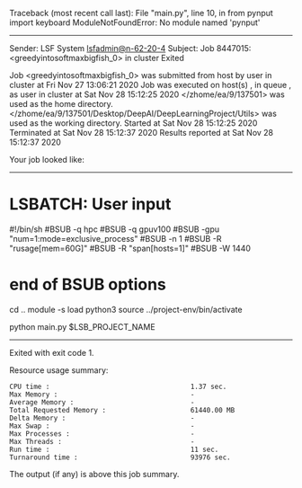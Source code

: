 Traceback (most recent call last):
  File "main.py", line 10, in <module>
    from pynput import keyboard
ModuleNotFoundError: No module named 'pynput'

------------------------------------------------------------
Sender: LSF System <lsfadmin@n-62-20-4>
Subject: Job 8447015: <greedyintosoftmaxbigfish_0> in cluster <dcc> Exited

Job <greedyintosoftmaxbigfish_0> was submitted from host <gbarlogin1> by user <s183914> in cluster <dcc> at Fri Nov 27 13:06:21 2020
Job was executed on host(s) <n-62-20-4>, in queue <gpuv100>, as user <s183914> in cluster <dcc> at Sat Nov 28 15:12:25 2020
</zhome/ea/9/137501> was used as the home directory.
</zhome/ea/9/137501/Desktop/DeepAI/DeepLearningProject/Utils> was used as the working directory.
Started at Sat Nov 28 15:12:25 2020
Terminated at Sat Nov 28 15:12:37 2020
Results reported at Sat Nov 28 15:12:37 2020

Your job looked like:

------------------------------------------------------------
# LSBATCH: User input
#!/bin/sh
#BSUB -q hpc
#BSUB -q gpuv100
#BSUB -gpu "num=1:mode=exclusive_process"
#BSUB -n 1
#BSUB -R "rusage[mem=60G]"
#BSUB -R "span[hosts=1]"
#BSUB -W 1440
# end of BSUB options
cd ..
module -s load python3
source ../project-env/bin/activate

python main.py $LSB_PROJECT_NAME


------------------------------------------------------------

Exited with exit code 1.

Resource usage summary:

    CPU time :                                   1.37 sec.
    Max Memory :                                 -
    Average Memory :                             -
    Total Requested Memory :                     61440.00 MB
    Delta Memory :                               -
    Max Swap :                                   -
    Max Processes :                              -
    Max Threads :                                -
    Run time :                                   11 sec.
    Turnaround time :                            93976 sec.

The output (if any) is above this job summary.

